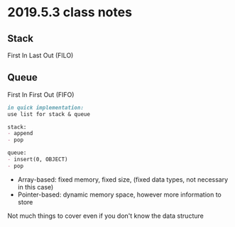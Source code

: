 # 2019.5.3 class notes

## Stack

First In Last Out (FILO)

## Queue

First In First Out (FIFO)

```markdown
in quick implementation:
use list for stack & queue

stack:
- append
- pop

queue:
- insert(0, OBJECT)
- pop
```

- Array-based: fixed memory, fixed size, (fixed data types, not necessary in this case)
- Pointer-based: dynamic memory space, however more information to store

Not much things to cover even if you don't know the data structure